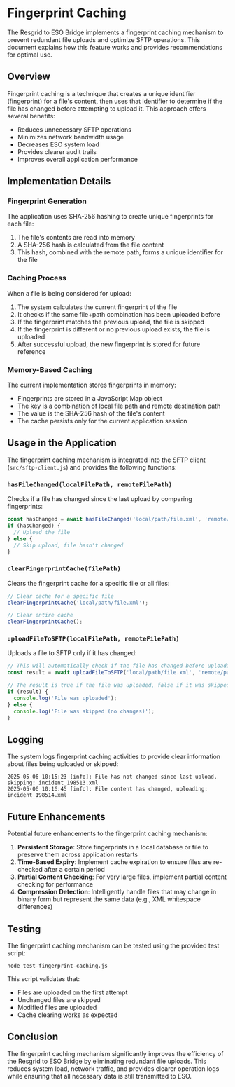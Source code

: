 # Fingerprint Caching

The Resgrid to ESO Bridge implements a fingerprint caching mechanism to prevent redundant file uploads and optimize SFTP operations. This document explains how this feature works and provides recommendations for optimal use.

## Overview

Fingerprint caching is a technique that creates a unique identifier (fingerprint) for a file's content, then uses that identifier to determine if the file has changed before attempting to upload it. This approach offers several benefits:

- Reduces unnecessary SFTP operations
- Minimizes network bandwidth usage
- Decreases ESO system load
- Provides clearer audit trails
- Improves overall application performance

## Implementation Details

### Fingerprint Generation

The application uses SHA-256 hashing to create unique fingerprints for each file:

1. The file's contents are read into memory
2. A SHA-256 hash is calculated from the file content
3. This hash, combined with the remote path, forms a unique identifier for the file

### Caching Process

When a file is being considered for upload:

1. The system calculates the current fingerprint of the file
2. It checks if the same file+path combination has been uploaded before
3. If the fingerprint matches the previous upload, the file is skipped
4. If the fingerprint is different or no previous upload exists, the file is uploaded
5. After successful upload, the new fingerprint is stored for future reference

### Memory-Based Caching

The current implementation stores fingerprints in memory:

- Fingerprints are stored in a JavaScript Map object
- The key is a combination of local file path and remote destination path
- The value is the SHA-256 hash of the file's content
- The cache persists only for the current application session

## Usage in the Application

The fingerprint caching mechanism is integrated into the SFTP client (`src/sftp-client.js`) and provides the following functions:

### `hasFileChanged(localFilePath, remoteFilePath)`

Checks if a file has changed since the last upload by comparing fingerprints:

```javascript
const hasChanged = await hasFileChanged('local/path/file.xml', 'remote/path/file.xml');
if (hasChanged) {
  // Upload the file
} else {
  // Skip upload, file hasn't changed
}
```

### `clearFingerprintCache(filePath)`

Clears the fingerprint cache for a specific file or all files:

```javascript
// Clear cache for a specific file
clearFingerprintCache('local/path/file.xml');

// Clear entire cache
clearFingerprintCache();
```

### `uploadFileToSFTP(localFilePath, remoteFilePath)`

Uploads a file to SFTP only if it has changed:

```javascript
// This will automatically check if the file has changed before uploading
const result = await uploadFileToSFTP('local/path/file.xml', 'remote/path/file.xml');

// The result is true if the file was uploaded, false if it was skipped
if (result) {
  console.log('File was uploaded');
} else {
  console.log('File was skipped (no changes)');
}
```

## Logging

The system logs fingerprint caching activities to provide clear information about files being uploaded or skipped:

```
2025-05-06 10:15:23 [info]: File has not changed since last upload, skipping: incident_198513.xml
2025-05-06 10:16:45 [info]: File content has changed, uploading: incident_198514.xml
```

## Future Enhancements

Potential future enhancements to the fingerprint caching mechanism:

1. **Persistent Storage**: Store fingerprints in a local database or file to preserve them across application restarts
2. **Time-Based Expiry**: Implement cache expiration to ensure files are re-checked after a certain period
3. **Partial Content Checking**: For very large files, implement partial content checking for performance
4. **Compression Detection**: Intelligently handle files that may change in binary form but represent the same data (e.g., XML whitespace differences)

## Testing

The fingerprint caching mechanism can be tested using the provided test script:

```
node test-fingerprint-caching.js
```

This script validates that:
- Files are uploaded on the first attempt
- Unchanged files are skipped
- Modified files are uploaded
- Cache clearing works as expected

## Conclusion

The fingerprint caching mechanism significantly improves the efficiency of the Resgrid to ESO Bridge by eliminating redundant file uploads. This reduces system load, network traffic, and provides clearer operation logs while ensuring that all necessary data is still transmitted to ESO.